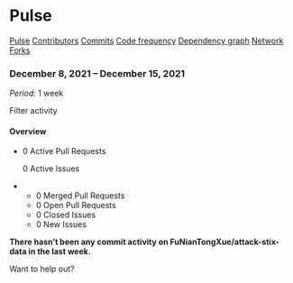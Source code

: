 # Pulse

[Pulse](broken-reference) [Contributors](../.gitbook/assets/contributors) [Commits](<../.gitbook/assets/commit activity>) [Code frequency](<../.gitbook/assets/code frequency>) [Dependency graph](<../.gitbook/assets/dependencies (1)>) [Network](<../.gitbook/assets/network (1)>) [Forks](broken-reference)

### December 8, 2021 – December 15, 2021

_Period:_ 1 week

Filter activity



#### Overview

*   0 Active Pull Requests

    0 Active Issues
*
  * 0 Merged Pull Requests
  * 0 Open Pull Requests
  * 0 Closed Issues
  * 0 New Issues

**There hasn’t been any commit activity on FuNianTongXue/attack-stix-data in the last week.**

Want to help out?
